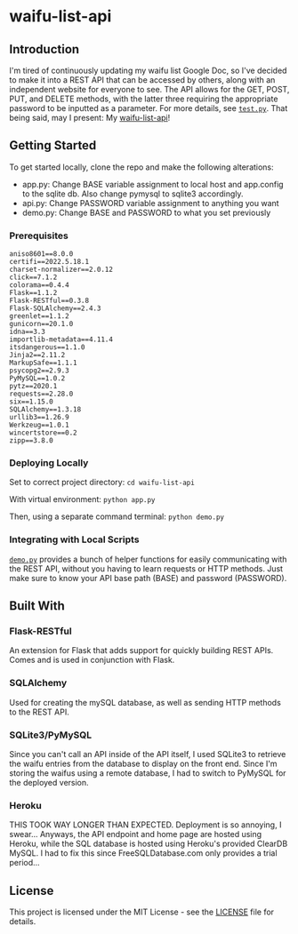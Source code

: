# waifu-list-api

## Introduction
I'm tired of continuously updating my waifu list Google Doc, so I've decided to make it into a REST API that can be accessed by others, along with an independent website for everyone to see. The API allows for the GET, POST, PUT, and DELETE methods, with the latter three requiring the appropriate password to be inputted as a parameter. For more details, see <a href="https://github.com/Chubbyman2/waifu-list-api/blob/main/test.py">```test.py```</a>. That being said, may I present: My <a href="https://waifu-list-api.herokuapp.com/">waifu-list-api</a>!

## Getting Started
To get started locally, clone the repo and make the following alterations:
* app.py: Change BASE variable assignment to local host and app.config to the sqlite db. Also change pymysql to sqlite3 accordingly.
* api.py: Change PASSWORD variable assignment to anything you want
* demo.py: Change BASE and PASSWORD to what you set previously

### Prerequisites
```
aniso8601==8.0.0
certifi==2022.5.18.1
charset-normalizer==2.0.12
click==7.1.2
colorama==0.4.4
Flask==1.1.2
Flask-RESTful==0.3.8
Flask-SQLAlchemy==2.4.3
greenlet==1.1.2
gunicorn==20.1.0
idna==3.3
importlib-metadata==4.11.4
itsdangerous==1.1.0
Jinja2==2.11.2
MarkupSafe==1.1.1
psycopg2==2.9.3
PyMySQL==1.0.2
pytz==2020.1
requests==2.28.0
six==1.15.0
SQLAlchemy==1.3.18
urllib3==1.26.9
Werkzeug==1.0.1
wincertstore==0.2
zipp==3.8.0
```

### Deploying Locally
Set to correct project directory:
```cd waifu-list-api```

With virtual environment:
```python app.py```

Then, using a separate command terminal:
```python demo.py```

### Integrating with Local Scripts
<a href="https://github.com/Chubbyman2/waifu-list-api/blob/main/demo.py">```demo.py```</a> provides a bunch of helper functions for easily communicating with the REST API, without you having to learn requests or HTTP methods. Just make sure to know your API base path (BASE) and password (PASSWORD). 

## Built With
### Flask-RESTful
An extension for Flask that adds support for quickly building REST APIs. Comes and is used in conjunction with Flask. 

### SQLAlchemy 
Used for creating the mySQL database, as well as sending HTTP methods to the REST API. 

### SQLite3/PyMySQL
Since you can't call an API inside of the API itself, I used SQLite3 to retrieve the waifu entries from the database to display on the front end. Since I'm storing the waifus using a remote database, I had to switch to PyMySQL for the deployed version.

### Heroku
THIS TOOK WAY LONGER THAN EXPECTED. Deployment is so annoying, I swear... Anyways, the API endpoint and home page are hosted using Heroku, while the SQL database is hosted using Heroku's provided ClearDB MySQL. I had to fix this since FreeSQLDatabase.com only provides a trial period...

## License
This project is licensed under the MIT License - see the <a href="https://github.com/Chubbyman2/waifu-list-api/blob/main/LICENSE">LICENSE</a> file for details.
